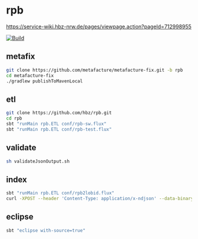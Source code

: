 # rpb

https://service-wiki.hbz-nrw.de/pages/viewpage.action?pageId=712998955

[![Build](https://github.com/hbz/rpb/workflows/Build/badge.svg)](https://github.com/hbz/rpb/actions?query=workflow%3ABuild)

## metafix

```bash
git clone https://github.com/metafacture/metafacture-fix.git -b rpb
cd metafacture-fix
./gradlew publishToMavenLocal
```

## etl

```bash
git clone https://github.com/hbz/rpb.git
cd rpb
sbt "runMain rpb.ETL conf/rpb-sw.flux"
sbt "runMain rpb.ETL conf/rpb-test.flux"
```

## validate

```bash
sh validateJsonOutput.sh
```

## index

```bash
sbt "runMain rpb.ETL conf/rpb2lobid.flux"
curl -XPOST --header 'Content-Type: application/x-ndjson' --data-binary @bulk.ndjson 'weywot3:9200/_bulk'
```

## eclipse

```bash
sbt "eclipse with-source=true"
```
